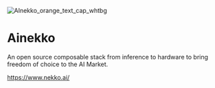 
![AInekko_orange_text_cap_whtbg](https://github.com/user-attachments/assets/e50de0fd-e675-4a8d-a909-bf321fa24447)


# Ainekko



An open source composable stack from inference to hardware to bring freedom of choice to the AI Market.



https://www.nekko.ai/
